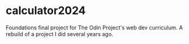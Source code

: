 # calculator2024
Foundations final project for The Odin Project's web dev curriculum. A rebuild of a project I did several years ago.

